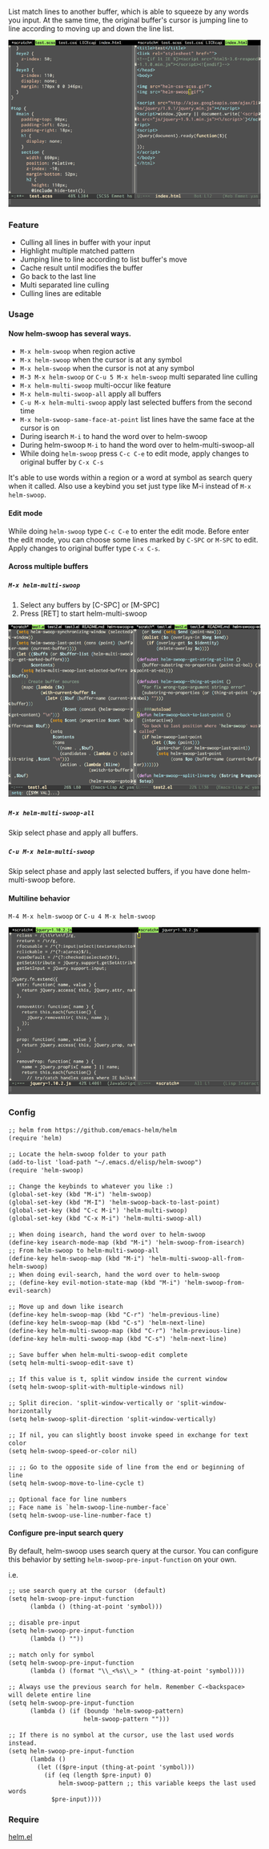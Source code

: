 List match lines to another buffer, which is able to squeeze by any words you input. At the same time, the original buffer's cursor is jumping line to line according to moving up and down the line list.

![helm-swoop](https://raw.githubusercontent.com/ShingoFukuyama/images/master/helm-swoop.gif)

### Feature

* Culling all lines in buffer with your input
* Highlight multiple matched pattern
* Jumping line to line according to list buffer's move
* Cache result until modifies the buffer
* Go back to the last line
* Multi separated line culling
* Culling lines are editable

### Usage

#### Now helm-swoop has several ways.

* `M-x helm-swoop` when region active
* `M-x helm-swoop` when the cursor is at any symbol
* `M-x helm-swoop` when the cursor is not at any symbol
* `M-3 M-x helm-swoop` or `C-u 5 M-x helm-swoop` multi separated line culling
* `M-x helm-multi-swoop` multi-occur like feature
* `M-x helm-multi-swoop-all` apply all buffers
* `C-u M-x helm-multi-swoop` apply last selected buffers from the second time
* `M-x helm-swoop-same-face-at-point` list lines have the same face at the cursor is on
* During isearch `M-i` to hand the word over to helm-swoop
* During helm-swoop `M-i` to hand the word over to helm-multi-swoop-all
* While doing `helm-swoop` press `C-c C-e` to edit mode, apply changes to original buffer by `C-x C-s`

It's able to use words within a region or a word at symbol as search query when it called. Also use a keybind you set just type like M-i instead of `M-x helm-swoop`. 

#### Edit mode
While doing `helm-swoop` type `C-c C-e` to enter the edit mode.
Before enter the edit mode, you can choose some lines marked by `C-SPC` or `M-SPC` to edit.
Apply changes to original buffer type `C-x C-s`.

#### Across multiple buffers

##### `M-x helm-multi-swoop`
1. Select any buffers by [C-SPC] or [M-SPC]
2. Press [RET] to start helm-multi-swoop

![helm-multi-swoop](https://raw.githubusercontent.com/ShingoFukuyama/images/master/helm-multi-swoop.gif)

##### `M-x helm-multi-swoop-all`
Skip select phase and apply all buffers.

##### `C-u M-x helm-multi-swoop`
Skip select phase and apply last selected buffers, if you have done helm-multi-swoop before.


#### Multiline behavior 
`M-4 M-x helm-swoop` or `C-u 4 M-x helm-swoop`

![helm-swoop2](https://raw.githubusercontent.com/ShingoFukuyama/images/master/helm-swoop2.gif)

### Config

```elisp
;; helm from https://github.com/emacs-helm/helm
(require 'helm)

;; Locate the helm-swoop folder to your path
(add-to-list 'load-path "~/.emacs.d/elisp/helm-swoop")
(require 'helm-swoop)

;; Change the keybinds to whatever you like :)
(global-set-key (kbd "M-i") 'helm-swoop)
(global-set-key (kbd "M-I") 'helm-swoop-back-to-last-point)
(global-set-key (kbd "C-c M-i") 'helm-multi-swoop)
(global-set-key (kbd "C-x M-i") 'helm-multi-swoop-all)

;; When doing isearch, hand the word over to helm-swoop
(define-key isearch-mode-map (kbd "M-i") 'helm-swoop-from-isearch)
;; From helm-swoop to helm-multi-swoop-all
(define-key helm-swoop-map (kbd "M-i") 'helm-multi-swoop-all-from-helm-swoop)
;; When doing evil-search, hand the word over to helm-swoop
;; (define-key evil-motion-state-map (kbd "M-i") 'helm-swoop-from-evil-search)

;; Move up and down like isearch
(define-key helm-swoop-map (kbd "C-r") 'helm-previous-line)
(define-key helm-swoop-map (kbd "C-s") 'helm-next-line)
(define-key helm-multi-swoop-map (kbd "C-r") 'helm-previous-line)
(define-key helm-multi-swoop-map (kbd "C-s") 'helm-next-line)

;; Save buffer when helm-multi-swoop-edit complete
(setq helm-multi-swoop-edit-save t)

;; If this value is t, split window inside the current window
(setq helm-swoop-split-with-multiple-windows nil)

;; Split direcion. 'split-window-vertically or 'split-window-horizontally
(setq helm-swoop-split-direction 'split-window-vertically)

;; If nil, you can slightly boost invoke speed in exchange for text color
(setq helm-swoop-speed-or-color nil)

;; ;; Go to the opposite side of line from the end or beginning of line
(setq helm-swoop-move-to-line-cycle t)

;; Optional face for line numbers
;; Face name is `helm-swoop-line-number-face`
(setq helm-swoop-use-line-number-face t)

```

#### Configure pre-input search query

By default, helm-swoop uses search query at the cursor.
You can configure this behavior by setting `helm-swoop-pre-input-function` on your own.

i.e.

```elisp
;; use search query at the cursor  (default)
(setq helm-swoop-pre-input-function
      (lambda () (thing-at-point 'symbol)))

;; disable pre-input
(setq helm-swoop-pre-input-function
      (lambda () ""))

;; match only for symbol
(setq helm-swoop-pre-input-function
      (lambda () (format "\\_<%s\\_> " (thing-at-point 'symbol))))

;; Always use the previous search for helm. Remember C-<backspace> will delete entire line
(setq helm-swoop-pre-input-function
      (lambda () (if (boundp 'helm-swoop-pattern)
                     helm-swoop-pattern "")))

;; If there is no symbol at the cursor, use the last used words instead.
(setq helm-swoop-pre-input-function
      (lambda ()
        (let (($pre-input (thing-at-point 'symbol)))
          (if (eq (length $pre-input) 0)
              helm-swoop-pattern ;; this variable keeps the last used words
            $pre-input))))
```

### Require

[helm.el](https://github.com/emacs-helm/helm)
